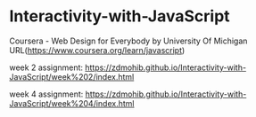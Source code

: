 # Interactivity-with-JavaScript

Coursera - Web Design for Everybody by University Of Michigan  URL(https://www.coursera.org/learn/javascript)

week 2 assignment:  https://zdmohib.github.io/Interactivity-with-JavaScript/week%202/index.html

week 4 assignment:  https://zdmohib.github.io/Interactivity-with-JavaScript/week%204/index.html
